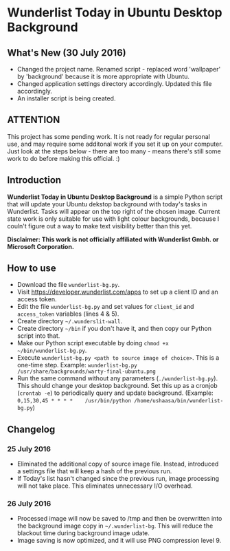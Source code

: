 # Wunderlist Today in Ubuntu Desktop Background
## What's New (30 July 2016)
* Changed the project name. Renamed script - replaced word 'wallpaper' by 'background' because it is more appropriate with Ubuntu.
* Changed application settings directory accordingly. Updated this file accordingly.
* An installer script is being created.

## ATTENTION
This project has some pending work. It is not ready for regular personal use, and may require some additonal work if you set it up on your computer. Just look at the steps below - there are too many - means there's still some work to do before making this official. :)
## Introduction
**Wunderlist Today in Ubuntu Desktop Background** is a simple Python script that will update your Ubuntu dekstop background with today's tasks in Wunderlist. Tasks will appear on the top right of the chosen image.
Current state work is only suitable for use with light colour backgrounds, because I couln't figure out a way to make text visibility better than this yet.

**Disclaimer: This work is not officially affiliated with Wunderlist Gmbh. or Microsoft Corporation.**
## How to use
* Download the file `wunderlist-bg.py`.
* Visit https://developer.wunderlist.com/apps to set up a client ID and an access token.
* Edit the file `wunderlist-bg.py` and set values for `client_id` and `access_token` variables (lines 4 & 5).
* Create directory `~/.wunderslit-wall`.
* Create directory `~/bin` if you don't have it, and then copy our Python script into that.
* Make our Python script executable by doing `chmod +x ~/bin/wunderlist-bg.py`.
* Execute `wunderlist-bg.py <path to source image of choice>`. This is a one-time step. Example: `wunderlist-bg.py /usr/share/backgrounds/warty-final-ubuntu.png`
* Run the same command without any parameters (`./wunderlist-bg.py`). This should change your desktop background. Set this up as a cronjob (`crontab -e`) to periodically query and update background. (Example: `0,15,30,45 * * * *	/usr/bin/python /home/ushaasa/bin/wunderlist-bg.py`)

## Changelog
### 25 July 2016
* Eliminated the additional copy of source image file. Instead, introduced a settings file that will keep a hash of the previous run.
* If Today's list hasn't changed since the previous run, image processing will not take place. This eliminates unnecessary I/O overhead.

### 26 July 2016
* Processed image will now be saved to /tmp and then be overwritten into the background image copy in `~/.wunderlist-bg`. This will reduce the blackout time during background image udate.
* Image saving is now optimized, and it will use PNG compression level 9.
